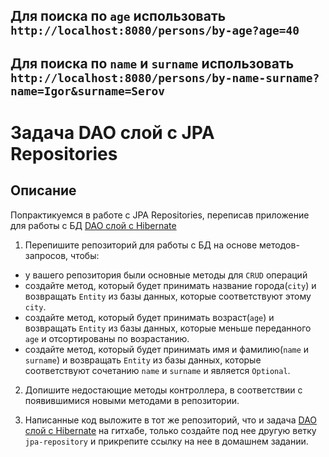 ## Для поиска по `age` использовать `http://localhost:8080/persons/by-age?age=40`
## Для поиска по `name` и `surname` использовать `http://localhost:8080/persons/by-name-surname?name=Igor&surname=Serov`
# Задача DAO слой c JPA Repositories

## Описание
Попрактикуемся в работе с JPA Repositories, переписав приложение для работы с БД [DAO слой c Hibernate](https://github.com/MslFox/ORM-Hibernate/tree/orm_hibernate)

1. Перепишите репозиторий для работы с БД на основе методов-запросов, чтобы:
- у вашего репозитория были основные методы для `CRUD` операций
- создайте метод, который будет принимать название города(`city`) и возвращать `Entity` из базы данных, которые соответствуют этому `city`.
- создайте метод, который будет принимать возраст(`age`) и возвращать `Entity` из базы данных, которые меньше переданного `age` и отсортированы по возрастанию.
- создайте метод, который будет принимать имя и фамилию(`name` и `surname`) и возвращать `Entity` из базы данных, которые соответствуют сочетанию `name` и `surname` и является `Optional`.

2. Допишите недостающие методы контроллера, в соответствии с появившимися новыми методами в репозитории.

3. Написанные код выложите в тот же репозиторий, что и задача [DAO слой c Hibernate](https://github.com/MslFox/ORM-Hibernate/tree/orm_hibernate) на гитхабe, только создайте под нее другую ветку `jpa-repository` и прикрепите ссылку на нее в домашнем задании.